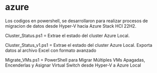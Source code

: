 # azure
Los codigos en powershell, se desarrollaron para realizar procesos de migracion de datos desde Hyper-V hacia Azure Stack HCI 22H2.

Cluster_Status.ps1 = Extrae el estado del cluster Azure Local. 

Cluster_Status_v1.ps1 = Extrae el estado del cluster Azure Local. Exporta datos al archivo Excel con formato avanzado

Migrate_VMs.ps1 = PowerShell para Migrar Múltiples VMs Apagadas, Encenderlas y Asignar Virtual Switch desde Hyper-V a Azure Local
